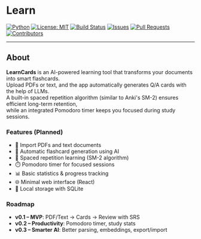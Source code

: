 # Learn

[![Python](https://img.shields.io/badge/python-3.11+-blue.svg)](https://www.python.org/downloads/release/python-3110/)
[![License: MIT](https://img.shields.io/badge/License-MIT-yellow.svg)](LICENSE)
[![Build Status](https://github.com/insidel0/Learn/actions/workflows/ci.yml/badge.svg)](https://github.com/insidel0/Learn/actions)
[![Issues](https://img.shields.io/github/issues/insidel0/Learn)](https://github.com/insidel0/Learn/issues)
[![Pull Requests](https://img.shields.io/github/issues-pr/insidel0/Learn)](https://github.com/insidel0/Learn/pulls)
[![Contributors](https://img.shields.io/github/contributors/insidel0/Learn)](https://github.com/insidel0/Learn/graphs/contributors)

---

## About

**LearnCards** is an AI-powered learning tool that transforms your documents into smart flashcards.  
Upload PDFs or text, and the app automatically generates Q/A cards with the help of LLMs.  
A built-in spaced repetition algorithm (similar to Anki's SM-2) ensures efficient long-term retention,  
while an integrated Pomodoro timer keeps you focused during study sessions.

### Features (Planned)
- 📄 Import PDFs and text documents  
- 🤖 Automatic flashcard generation using AI  
- 🧠 Spaced repetition learning (SM-2 algorithm)  
- ⏱️ Pomodoro timer for focused sessions  
- 📊 Basic statistics & progress tracking  
- 🌐 Minimal web interface (React)  
- 💾 Local storage with SQLite  

### Roadmap
- **v0.1 – MVP**: PDF/Text → Cards → Review with SRS  
- **v0.2 – Productivity**: Pomodoro timer, study stats  
- **v0.3 – Smarter AI**: Better parsing, embeddings, export/import
